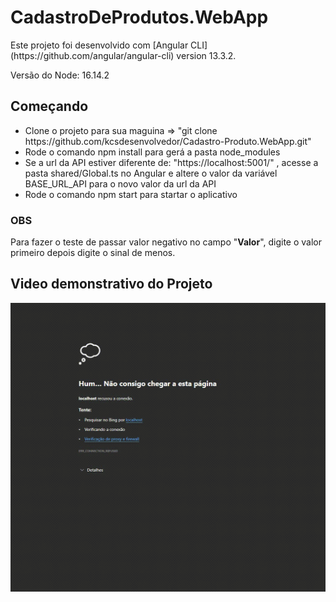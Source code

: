 # CadastroDeProdutos.WebApp

<p>Este projeto foi desenvolvido com [Angular CLI](https://github.com/angular/angular-cli) version 13.3.2.</p>
<p>Versão do Node: 16.14.2</p>

## Começando

<ul>
  <li>Clone o projeto para sua maguina => "git clone https://github.com/kcsdesenvolvedor/Cadastro-Produto.WebApp.git"</li>
  <li>Rode o comando npm install para gerá a pasta node_modules</li>
  <li>Se a url da API estiver diferente de: "https://localhost:5001/" , acesse a pasta shared/Global.ts no Angular e altere o valor da variável BASE_URL_API para o novo valor da url da API</li>
  <li>Rode o comando npm start para startar o aplicativo</li>
</ul>

### OBS
<p>Para fazer o teste de passar valor negativo no campo "<strong>Valor</strong>", digite o valor primeiro depois digite o sinal de menos.</p>

## Video demonstrativo do Projeto

![video do projeto](https://github.com/kcsdesenvolvedor/Cadastro-Produto.WebApp/blob/main/src/assets/video_projeto.gif)

